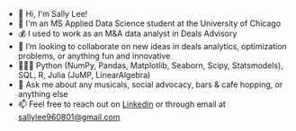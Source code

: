 - 👋 Hi, I'm Sally Lee!
- 🌱 I'm an MS Applied Data Science student at the University of Chicago
- 💰 I used to work as an M&A data analyst in Deals Advisory
- 👯 I’m looking to collaborate on new ideas in deals analytics, optimization problems, or anything fun and innovative
- 👩🏻‍💻 Python (NumPy, Pandas, Matplotlib, Seaborn, Scipy, Statsmodels), SQL, R, Julia (JuMP, LinearAlgebra)
- 💬 Ask me about any musicals, social advocacy, bars & cafe hopping, or anything else
- 📫 Feel free to reach out on [Linkedin](www.linkedin.com/in/yi-hsuan-sally-lee) or through email at sallylee960801@gmail.com
